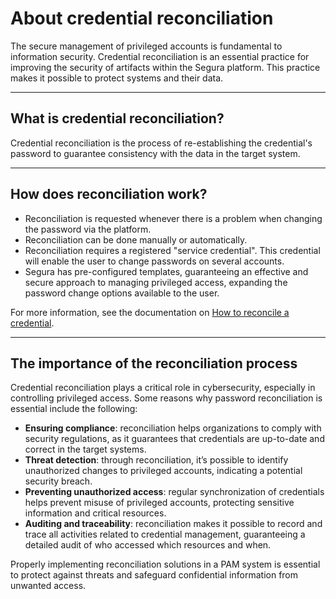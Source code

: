 # About credential reconciliation

The secure management of privileged accounts is fundamental to information security. Credential reconciliation is an essential practice for improving the security of artifacts within the Segura platform. This practice makes it possible to protect systems and their data.

***

## What is credential reconciliation?
Credential reconciliation is the process of re-establishing the credential's password to guarantee consistency with the data in the target system.

***

## How does reconciliation work?
* Reconciliation is requested whenever there is a problem when changing the password via the platform.
* Reconciliation can be done manually or automatically.
* Reconciliation requires a registered "service credential". This credential will enable the user to change passwords on several accounts.
* Segura has pre-configured templates, guaranteeing an effective and secure approach to managing privileged access, expanding the password change options available to the user.

For more information, see the documentation on [How to reconcile a credential](/v4/docs/pam-how-to-reconcile-a-credential).

***

## The importance of the reconciliation process 
Credential reconciliation plays a critical role in cybersecurity, especially in controlling privileged access. Some reasons why password reconciliation is essential include the following:

* **Ensuring compliance**: reconciliation helps organizations to comply with security regulations, as it guarantees that credentials are up-to-date and correct in the target systems.
* **Threat detection**: through reconciliation, it’s possible to identify unauthorized changes to privileged accounts, indicating a potential security breach.
* **Preventing unauthorized access**: regular synchronization of credentials helps prevent misuse of privileged accounts, protecting sensitive information and critical resources.
* **Auditing and traceability**: reconciliation makes it possible to record and trace all activities related to credential management, guaranteeing a detailed audit of who accessed which resources and when.

Properly implementing reconciliation solutions in a PAM system is essential to protect against threats and safeguard confidential information from unwanted access.